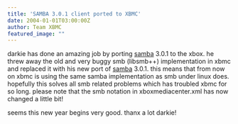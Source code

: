 ```yaml
---
title: 'SAMBA 3.0.1 client ported to XBMC'
date: 2004-01-01T03:00:00Z
author: Team XBMC
featured_image: ""
---
```

darkie has done an amazing job by porting [samba](https://www.samba.org/) 3.0.1 to the xbox. he threw away the old and very buggy smb (libsmb++) implementation in xbmc and replaced it with his new port of [samba](https://www.samba.org/) 3.0.1. this means that from now on xbmc is using the same samba implementation as smb under linux does. hopefully this solves all smb related problems which has troubled xbmc for so long. please note that the smb notation in xboxmediacenter.xml has now changed a little bit!

 seems this new year begins very good. thanx a lot darkie!

 
